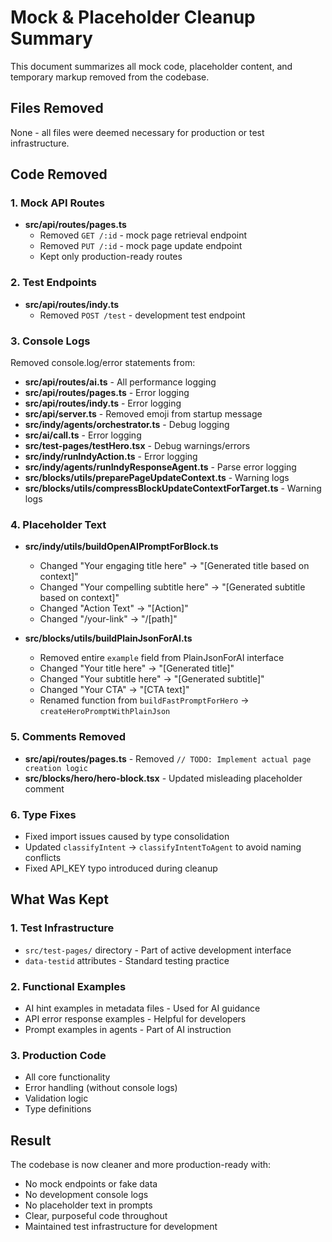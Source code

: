 # Mock & Placeholder Cleanup Summary

This document summarizes all mock code, placeholder content, and temporary markup removed from the codebase.

## Files Removed
None - all files were deemed necessary for production or test infrastructure.

## Code Removed

### 1. Mock API Routes
- **src/api/routes/pages.ts**
  - Removed `GET /:id` - mock page retrieval endpoint
  - Removed `PUT /:id` - mock page update endpoint
  - Kept only production-ready routes

### 2. Test Endpoints
- **src/api/routes/indy.ts**
  - Removed `POST /test` - development test endpoint

### 3. Console Logs
Removed console.log/error statements from:
- **src/api/routes/ai.ts** - All performance logging
- **src/api/routes/pages.ts** - Error logging
- **src/api/routes/indy.ts** - Error logging
- **src/api/server.ts** - Removed emoji from startup message
- **src/indy/agents/orchestrator.ts** - Debug logging
- **src/ai/call.ts** - Error logging
- **src/test-pages/testHero.tsx** - Debug warnings/errors
- **src/indy/runIndyAction.ts** - Error logging
- **src/indy/agents/runIndyResponseAgent.ts** - Parse error logging
- **src/blocks/utils/preparePageUpdateContext.ts** - Warning logs
- **src/blocks/utils/compressBlockUpdateContextForTarget.ts** - Warning logs

### 4. Placeholder Text
- **src/indy/utils/buildOpenAIPromptForBlock.ts**
  - Changed "Your engaging title here" → "[Generated title based on context]"
  - Changed "Your compelling subtitle here" → "[Generated subtitle based on context]"
  - Changed "Action Text" → "[Action]"
  - Changed "/your-link" → "/[path]"

- **src/blocks/utils/buildPlainJsonForAI.ts**
  - Removed entire `example` field from PlainJsonForAI interface
  - Changed "Your title here" → "[Generated title]"
  - Changed "Your subtitle here" → "[Generated subtitle]"
  - Changed "Your CTA" → "[CTA text]"
  - Renamed function from `buildFastPromptForHero` → `createHeroPromptWithPlainJson`

### 5. Comments Removed
- **src/api/routes/pages.ts** - Removed `// TODO: Implement actual page creation logic`
- **src/blocks/hero/hero-block.tsx** - Updated misleading placeholder comment

### 6. Type Fixes
- Fixed import issues caused by type consolidation
- Updated `classifyIntent` → `classifyIntentToAgent` to avoid naming conflicts
- Fixed API_KEY typo introduced during cleanup

## What Was Kept

### 1. Test Infrastructure
- `src/test-pages/` directory - Part of active development interface
- `data-testid` attributes - Standard testing practice

### 2. Functional Examples
- AI hint examples in metadata files - Used for AI guidance
- API error response examples - Helpful for developers
- Prompt examples in agents - Part of AI instruction

### 3. Production Code
- All core functionality
- Error handling (without console logs)
- Validation logic
- Type definitions

## Result
The codebase is now cleaner and more production-ready with:
- No mock endpoints or fake data
- No development console logs
- No placeholder text in prompts
- Clear, purposeful code throughout
- Maintained test infrastructure for development 